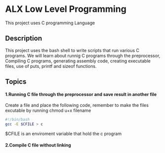 # ALX Low Level Programming
This project uses C programming Language
## Description
This project uses the bash shell to write scripts that run various C programs. We will learn about runnig C programs through the preprocessor, Compiling C programs, generating assembly code, creating executable files, use of puts, printf and sizeof functions.
## Topics
#### 1.Running C file through the preprocessor and save result in another file
Create a file and place the following code, remember to make the files excutable by running chmod u+x filename
```bash
#!/bin/bash
gcc -E $CFILE > c
```
$CFILE is an enviroment variable that hold the c program
#### 2.Compile C file without linking




 
